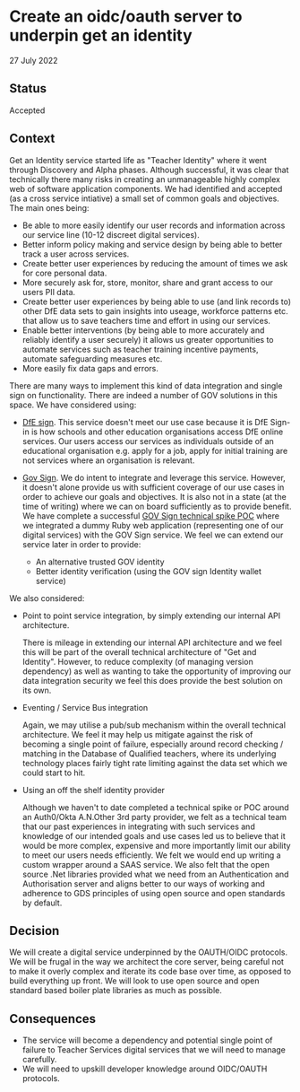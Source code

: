 # Create an oidc/oauth server to underpin get an identity

27 July 2022

## Status

Accepted

## Context

Get an Identity service started life as "Teacher Identity" where it went through Discovery and Alpha phases. Although successful, it was clear that technically there many risks in creating an unmanageable highly complex web of software application components. We had identified and accepted (as a cross service intiative) a small set of common goals and objectives. The main ones being:

* Be able to more easily identify our user records and information across our service line (10-12 discreet digital services).
* Better inform policy making and service design by being able to better track a user across services.
* Create better user experiences by reducing the amount of times we ask for core personal data.
* More securely ask for, store, monitor, share and grant access to our users PII data.
* Create better user experiences by being able to use (and link records to) other DfE data sets to gain insights into useage, workforce patterns etc. that allow us to save teachers time and effort in using our services.
* Enable better interventions (by being able to more accurately and reliably identify a user securely) it allows us greater opportunities to automate services such as teacher training incentive payments, automate safeguarding measures etc.
* More easily fix data gaps and errors.

There are many ways to implement this kind of data integration and single sign on functionality. There are indeed a number of GOV solutions in this space. We have considered using:

* [DfE sign](https://services.signin.education.gov.uk/). This service doesn't meet our use case because it is DfE Sign-in is how schools and other education organisations access DfE online services. Our users access our services as individuals outside of an educational organisation e.g. apply for a job, apply for initial training are not services where an organisation is relevant.

* [Gov Sign](https://www.sign-in.service.gov.uk/). We do intent to integrate and leverage this service. However, it doesn't alone provide us with sufficient coverage of our use cases in order to achieve our goals and objectives. It is also not in a state (at the time of writing) where we can on board sufficiently as to provide benefit. We have complete a successful [GOV Sign technical spike POC](https://github.com/DFE-Digital/get-an-identity/tree/main/openid_connect_poc) where we integrated a dummy Ruby web application (representing one of our digital services) with the GOV Sign service. We feel we can extend our service later in order to provide:
    * An alternative trusted GOV identity
    * Better identity verification (using the GOV sign Identity wallet service)

We also considered:

* Point to point service integration, by simply extending our internal API architecture.

    There is mileage in extending our internal API architecture and we feel this will be part of the overall technical architecture of "Get and Identity". However, to reduce complexity (of managing version dependency) as well as wanting to take the opportunity of improving our data integration security we feel this does provide the best solution on its own.

* Eventing / Service Bus integration

    Again, we may utilise a pub/sub mechanism within the overall technical architecture. We feel it may help us mitigate against the risk of becoming a single point of failure, especially around record checking / matching in the Database of Qualified teachers, where its underlying technology places fairly tight rate limiting against the data set which we could start to hit.

* Using an off the shelf identity provider

    Although we haven't to date completed a technical spike or POC around an Auth0/Okta A.N.Other 3rd party provider, we felt as a technical team that our past experiences in integrating with such services and knowledge of our intended goals and use cases led us to believe that it would be more complex, expensive and more importantly limit our ability to meet our users needs efficiently. We felt we would end up writing a custom wrapper around a SAAS service. We also felt that the open source .Net libraries provided what we need from an Authentication and Authorisation server and aligns better to our ways of working and adherence to GDS principles of using open source and open standards by default.


## Decision

We will create a digital service underpinned by the OAUTH/OIDC protocols. We will be frugal in the way we architect the core server, being careful not to make it overly complex and iterate its code base over time, as opposed to build everything up front. We will look to use open source and open standard based boiler plate libraries as much as possible. 

## Consequences

* The service will become a dependency and potential single point of failure to Teacher Services digital services that we will need to manage carefully.
* We will need to upskill developer knowledge around OIDC/OAUTH protocols.


